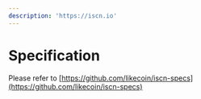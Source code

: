 ```yaml
---
description: 'https://iscn.io'
---
```


# Specification

Please refer to [https://github.com/likecoin/iscn-specs](https://github.com/likecoin/iscn-specs)


